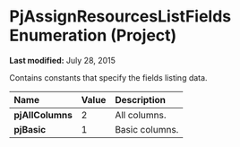 
# PjAssignResourcesListFields Enumeration (Project)

 **Last modified:** July 28, 2015

Contains constants that specify the fields listing data.


|**Name**|**Value**|**Description**|
|:-----|:-----|:-----|
| **pjAllColumns**|2|All columns.|
| **pjBasic**|1|Basic columns.|
